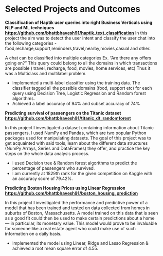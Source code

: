 Selected Projects and Outcomes
==============================
**Classification of Haptik user queries into right Business Verticals using NLP and ML techniques**
**https://github.com/bhattbhavesh91/haptik_text_classification**
In this project the aim was to detect the user intent and classify the user chat into the following categories -
food,recharge,support,reminders,travel,nearby,movies,casual and other.

A chat can be classified into multiple categories Ex. “Are there any offers going on?”
This query could belong to all the domains in which transactions are possible ( travel, recharge, food, movies, home services, etc)
Thus it was a Multiclass and multilabel problem.

- Implemented a multi-label classifier using the training data. The classifier tagged all the
possible domains (food, support etc) for each query using Decision Tree, Logistic Regression and Random forest algorithms.
- Achieved a label accuracy of 94% and subset accuracy of 74%

**Predicting survival of passengers on the Titanic dataset**
**https://github.com/bhattbhavesh91/titanic_dt_randomforest**

In this project I investigated a dataset containing information about Titanic passengers.
I used NumPy and Pandas, which are two popular Python packages used for manipulating datasets.
The goal of this project was to get acquainted with said tools, learn about the different data structures (NumPy Arrays, Series and DataFrames) they offer,
and practice the key steps on the whole data analysis process.

- I used Decision tree & Random forest algorithms to predict the percentage of passengers who survived.
- I am currently at 1829th rank for the given competition on Kaggle with an accuracy score of 79.42%.

**Predicting Boston Housing Prices using Linear Regression**
**https://github.com/bhattbhavesh91/boston_housing_prediction**

In this project I investigated the performance and predictive power of a model that has been trained and tested on data collected from homes in suburbs of Boston, Massachusetts. A model trained on this data that is seen as a good fit could then be used to make certain predictions about a home — in particular, its monetary value. This model would prove to be invaluable for someone like a real estate agent who could make use of such information on a daily basis.

- Implemented the model using Linear, Ridge and Lasso Regression & achieved a root mean square error of 4.55.


